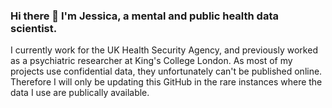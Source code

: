 ### Hi there 👋 I'm Jessica, a mental and public health data scientist.

I currently work for the UK Health Security Agency, and previously worked as a psychiatric researcher at King's College London. As most of my projects use confidential data, they unfortunately can't be published online. Therefore I will only be updating this GitHub in the rare instances where the data I use are publically available.

<!--
**jessica-irving/jessica-irving** is a ✨ _special_ ✨ repository because its `README.md` (this file) appears on your GitHub profile.

Here are some ideas to get you started:

- 🔭 I’m currently working on the Wastewater Surveillance Programme for the UK Health Security Agency.
- 🌱 I’m currently learning ...
- 👯 I’m looking to collaborate on ...
- 🤔 I’m looking for help with ...
- 💬 Ask me about ...
- 📫 How to reach me: ...
- 😄 Pronouns: ...
- ⚡ Fun fact: ...
-->
